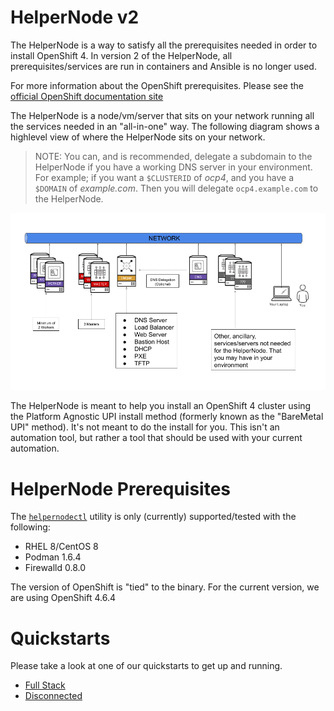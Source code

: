 # HelperNode v2

The HelperNode is a way to satisfy all the prerequisites needed in order to install OpenShift 4. In version 2 of the HelperNode, all prerequisites/services are run in containers and Ansible is no longer used.

For more information about the OpenShift prerequisites. Please see the [official OpenShift documentation site](https://docs.openshift.com/container-platform/latest)

The HelperNode is a node/vm/server that sits on your network running all the services needed in an "all-in-one" way. The following diagram shows a highlevel view of where the HelperNode sits on your network.

> NOTE: You can, and is recommended, delegate a subdomain to the HelperNode if you have a working DNS server in your environment. For example; if you want a `$CLUSTERID` of *ocp4*, and you have a `$DOMAIN` of *example.com*. Then you will delegate `ocp4.example.com` to the HelperNode.

![helpernode highlevel diagram](assets/images/helpernode-highlevel-diagram.png)

The HelperNode is meant to help you install an OpenShift 4 cluster using the Platform Agnostic UPI install method (formerly known as the "BareMetal UPI" method). It's not meant to do the install for you. This isn't an automation tool, but rather a tool that should be used with your current automation.

# HelperNode Prerequisites

The [`helpernodectl`](https://github.com/RedHatOfficial/ocp4-helpernode/releases) utility is only (currently) supported/tested with the following:

* RHEL 8/CentOS 8
* Podman 1.6.4
* Firewalld 0.8.0

The version of OpenShift is "tied" to the binary. For the current version, we are using OpenShift 4.6.4

# Quickstarts

Please take a look at one of our quickstarts to get up and running.

* [Full Stack](fullstack-quickstart.md)
* [Disconnected](disconnected.md)
